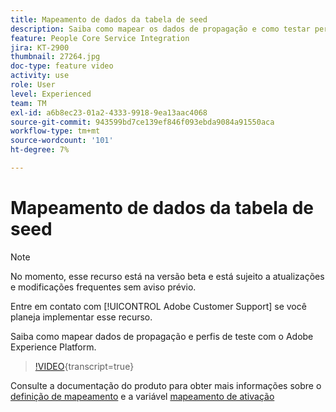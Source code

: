 ```yaml
---
title: Mapeamento de dados da tabela de seed
description: Saiba como mapear os dados de propagação e como testar perfis com o Adobe Experience Platform (AEP)
feature: People Core Service Integration
jira: KT-2900
thumbnail: 27264.jpg
doc-type: feature video
activity: use
role: User
level: Experienced
team: TM
exl-id: a6b8ec23-01a2-4333-9918-9ea13aac4068
source-git-commit: 943599bd7ce139ef846f093ebda9084a91550aca
workflow-type: tm+mt
source-wordcount: '101'
ht-degree: 7%

---
```


# Mapeamento de dados da tabela de seed

>[!NOTE]
>
>No momento, esse recurso está na versão beta e está sujeito a atualizações e modificações frequentes sem aviso prévio.
>
>Entre em contato com [!UICONTROL Adobe Customer Support] se você planeja implementar esse recurso.

Saiba como mapear dados de propagação e perfis de teste com o Adobe Experience Platform.

>[!VIDEO](https://video.tv.adobe.com/v/27264?learn=on){transcript=true}

Consulte a documentação do produto para obter mais informações sobre o [definição de mapeamento](https://experienceleague.adobe.com/docs/campaign-standard/using/integrating-with-adobe-cloud/adobe-experience-platform/data-connector/aep-mapping-definition.html) e a variável [mapeamento de ativação](https://experienceleague.adobe.com/docs/campaign-standard/using/integrating-with-adobe-cloud/adobe-experience-platform/data-connector/aep-mapping-activation.html)
